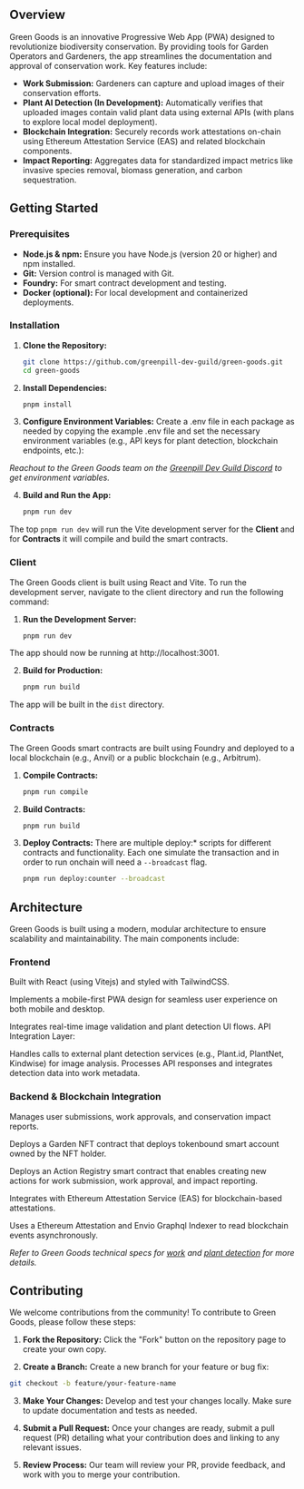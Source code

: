## Overview

Green Goods is an innovative Progressive Web App (PWA) designed to revolutionize biodiversity conservation. By providing tools for Garden Operators and Gardeners, the app streamlines the documentation and approval of conservation work. Key features include:

- **Work Submission:** Gardeners can capture and upload images of their conservation efforts.
- **Plant AI Detection (In Development):** Automatically verifies that uploaded images contain valid plant data using external APIs (with plans to explore local model deployment).
- **Blockchain Integration:** Securely records work attestations on-chain using Ethereum Attestation Service (EAS) and related blockchain components.
- **Impact Reporting:** Aggregates data for standardized impact metrics like invasive species removal, biomass generation, and carbon sequestration.

## Getting Started

### Prerequisites

- **Node.js & npm:** Ensure you have Node.js (version 20 or higher) and npm installed.
- **Git:** Version control is managed with Git.
- **Foundry:** For smart contract development and testing.
- **Docker (optional):** For local development and containerized deployments.

### Installation

1. **Clone the Repository:**
   ```bash
   git clone https://github.com/greenpill-dev-guild/green-goods.git
   cd green-goods
   ```
2. **Install Dependencies:**

   ```bash
   pnpm install
   ```

3. **Configure Environment Variables:** Create a .env file in each package as needed by copying the example .env file and set the necessary environment variables (e.g., API keys for plant detection, blockchain endpoints, etc.):

_Reachout to the Green Goods team on the [Greenpill Dev Guild Discord](https://discord.gg/XgU4emTW7M) to get environment variables._

4. **Build and Run the App:**
   ```bash
   pnpm run dev
   ```

The top `pnpm run dev` will run the Vite development server for the **Client** and for **Contracts** it will compile and build the smart contracts.

### Client

The Green Goods client is built using React and Vite. To run the development server, navigate to the client directory and run the following command:

1. **Run the Development Server:**
   ```bash
   pnpm run dev
   ```

The app should now be running at http://localhost:3001.

2. **Build for Production:**
   ```bash
   pnpm run build
   ```

The app will be built in the `dist` directory.

### Contracts

The Green Goods smart contracts are built using Foundry and deployed to a local blockchain (e.g., Anvil) or a public blockchain (e.g., Arbitrum).

1. **Compile Contracts:**

   ```bash
   pnpm run compile
   ```

2. **Build Contracts:**

   ```bash
   pnpm run build
   ```

3. **Deploy Contracts:** There are multiple deploy:\* scripts for different contracts and functionality. Each one simulate the transaction and in order to run onchain will need a `--broadcast` flag.

   ```bash
   pnpm run deploy:counter --broadcast
   ```

## Architecture

Green Goods is built using a modern, modular architecture to ensure scalability and maintainability. The main components include:

### Frontend

Built with React (using Vitejs) and styled with TailwindCSS.

Implements a mobile-first PWA design for seamless user experience on both mobile and desktop.

Integrates real-time image validation and plant detection UI flows.
API Integration Layer:

Handles calls to external plant detection services (e.g., Plant.id, PlantNet, Kindwise) for image analysis.
Processes API responses and integrates detection data into work metadata.

### Backend & Blockchain Integration

Manages user submissions, work approvals, and conservation impact reports.

Deploys a Garden NFT contract that deploys tokenbound smart account owned by the NFT holder.

Deploys an Action Registry smart contract that enables creating new actions for work submission, work approval, and impact reporting.

Integrates with Ethereum Attestation Service (EAS) for blockchain-based attestations.

Uses a Ethereum Attestation and Envio Graphql Indexer to read blockchain events asynchronously.

_Refer to Green Goods technical specs for [work](https://app.charmverse.io/greenpill-dev-guild/green-goods-work-spec-2986399741355552) and [plant detection](https://app.charmverse.io/greenpill-dev-guild/green-goods-ai-plant-detection-spec-2926920793393595) for more details._

## Contributing

We welcome contributions from the community! To contribute to Green Goods, please follow these steps:

1. **Fork the Repository:** Click the "Fork" button on the repository page to create your own copy.

2. **Create a Branch:** Create a new branch for your feature or bug fix:

```bash
git checkout -b feature/your-feature-name
```

3. **Make Your Changes:** Develop and test your changes locally. Make sure to update documentation and tests as needed.

4. **Submit a Pull Request:** Once your changes are ready, submit a pull request (PR) detailing what your contribution does and linking to any relevant issues.

5. **Review Process:** Our team will review your PR, provide feedback, and work with you to merge your contribution.
